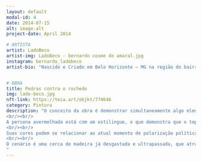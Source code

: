 ```yaml
---
layout: default
modal-id: 4
date: 2014-07-15
alt: image-alt
project-date: April 2014

# ARTISTA
artist: LadoBeco
artist-img: LadoBeco - bernardo cosme do amaral.jpg
instagram: bernardo_ladobeco
artist-bio: "Nascido e Criado em Belo Horizonte – MG na região do bairro Lagoinha, é graduando em Artes Plásticas, pela Guignard – Universidade do Estadual de Minas Gerais. Iniciou seu trabalho com o graffiti e arte de rua há 15 anos e se integrou ao grupo de Arte Urbana Rupestre. Atuou como monitor de oficina de grafitti para o programa social Fica Vivo, Projovem e para o coletivo Fábrica de Graffiti."


# OBRA
title: Pedras contra o rochedo
img: lado-beco.jpg
nft-link: https://teia.art/objkt/774646
category: Pintura
description: "O conceito da obra é demonstrar simultaneamente algo elementar e dúbio referenciado em uma brincadeira infantil. Nele trago duas personas em que uma é sustentada pela força da outra, as características físicas delas podem ser entendidas como a pirâmide social que é composta por um base larga, porém limitada de recursos e por isso a persona azul é menor e mais franzina. A persona avermelhada é maior, apesar de ser igualmente franzina, o que pode demonstrar que tanto a base, quanto o topo da pirâmide estão com insuficiência de algo que as nutram de verdade. 
<br/><br/>
A persona avermelhada está com um estilingue, o que demonstra que o topo pirâmide está munido de arma enquanto é sustentado pela base, que mesmo com sua limitação e desvantagem de recursos sustenta o topo. O questionamento principal, se dá ao fato de ambas as personas estarem vendadas, eles tem a arma, o alvo, mas não tem a visão, o que torna a luta contra verdadeiro inimigo mais complexa. 
<br/><br/>
Suas cores podem se relacionar ao atual momento de polarização política do nosso país em que estamos no mesmo lugar, mas divididos. E sem a visão, não conseguimos olhar para baixo para ver as necessidade abaixo do nosso umbigo, e nem para cima para ter uma visão mais ampla. 
<br/><br/>
O cenário é uma cerca de madeira já desgastada e ultrapassada, que atrapalha a visualização de um céu azul perceptível através dos buracos e ranhuras. Esse cenário pode ser interpretado sendo a cerca a velha política, que ainda nos cerca apesar de já podemos ver pequenos buracos que nos conduzem a uma visão mais expansiva do mundo. 
"
---
```

